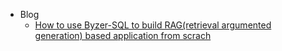 - Blog
    - [How to use Byzer-SQL to build RAG(retrieval argumented generation) based application from scrach](/public/blog/en-us/how-to-use-byzer-sql-to-build-rag-based-application.md)    
   